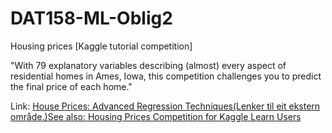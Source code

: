 # DAT158-ML-Oblig2

Housing prices [Kaggle tutorial competition]

"With 79 explanatory variables describing (almost) every aspect of residential homes in Ames, Iowa, this competition challenges you to predict the final price of each home."

Link: [House Prices: Advanced Regression Techniques(Lenker til eit ekstern område.)See also: Housing Prices Competition for Kaggle Learn Users](https://www.kaggle.com/c/house-prices-advanced-regression-techniques)

